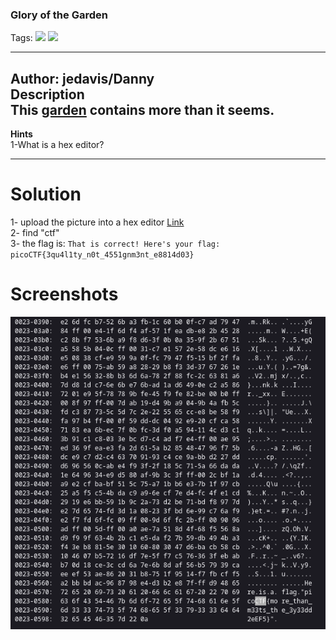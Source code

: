 ### Glory of the Garden
Tags: ![](https://img.shields.io/badge/Beginner_picoCTF_2022-blue) ![](https://img.shields.io/badge/Forensics-red)

------------
Author: jedavis/Danny<br>
**Description**<br>
This [garden](https://jupiter.challenges.picoctf.org/static/4153422e18d40363e7ffc7e15a108683/garden.jpg) contains more than it seems.
------------

**Hints**<br>
1-What is a hex editor?<br>

------------
# Solution
1-  upload the picture into a hex editor [Link](https://www.fileformat.info/tool/hexdump.htm)<br>
2- find "ctf"<br>
3- the flag is:
`That is correct! Here's your flag: picoCTF{3qu4l1ty_n0t_4551gnm3nt_e8814d03}`<br>
# Screenshots
![](Glory_of_the_Garden.solved.png)

